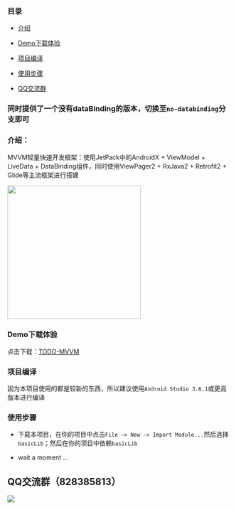 ### 目录

- [介绍](#介绍)

- [Demo下载体验](#Demo下载体验)

- [项目编译](#项目编译)

- [使用步骤](#使用步骤)

- [QQ交流群](#QQ交流群)

### 同时提供了一个没有dataBinding的版本，切换至`no-databinding`分支即可

### 介绍：

MVVM轻量快速开发框架：使用JetPack中的AndroidX + ViewModel + LiveData +
DataBinding组件，同时使用ViewPager2 + RxJava2 + Retrofit2 +
Glide等主流框架进行搭建

<img src="https://img-blog.csdnimg.cn/2019040114344440.gif" width="300">

### Demo下载体验

点击下载：[TODO-MVVM](https://github.com/azhon/TODO-MVVM/releases/tag/databinding)


### 项目编译

 因为本项目使用的都是较新的东西，所以建议使用`Android Studio
 3.6.1`或更高版本进行编译

### 使用步骤

- 下载本项目，在你的项目中点击`File —> New -> Import Module...`然后选择`basicLib`；然后在你的项目中依赖`basicLib`

- wait a moment ...

## QQ交流群（828385813）

<img src="https://github.com/azhon/TODO-MVVM/blob/master/img/qq_group.png"/>
